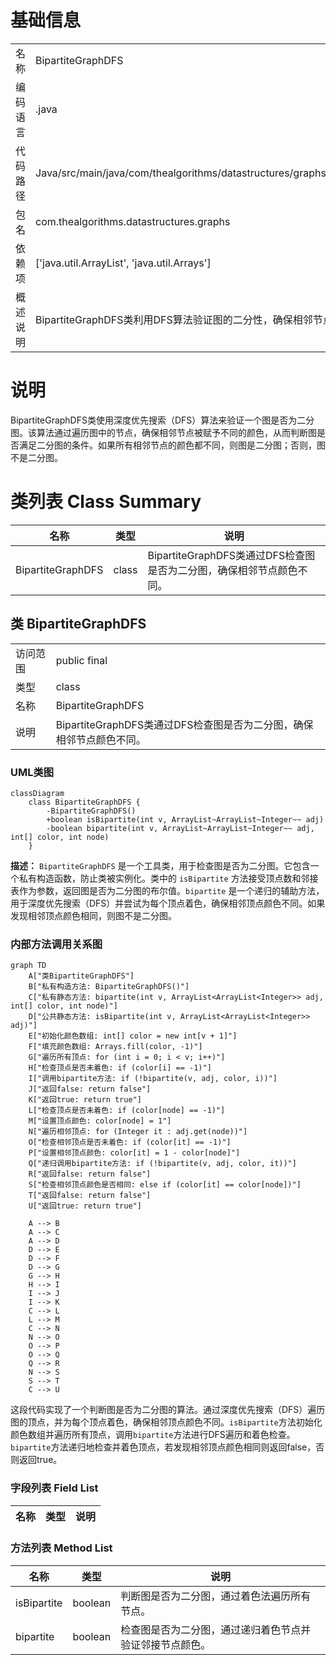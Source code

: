 # 基础信息

|      |      |
|------|------|
| 名称 | BipartiteGraphDFS |
| 编码语言 | .java |
| 代码路径 | Java/src/main/java/com/thealgorithms/datastructures/graphs/BipartiteGraphDFS.java |
| 包名 | com.thealgorithms.datastructures.graphs |
| 依赖项 | ['java.util.ArrayList', 'java.util.Arrays'] |
| 概述说明 | BipartiteGraphDFS类利用DFS算法验证图的二分性，确保相邻节点颜色互异。 |

# 说明

BipartiteGraphDFS类使用深度优先搜索（DFS）算法来验证一个图是否为二分图。该算法通过遍历图中的节点，确保相邻节点被赋予不同的颜色，从而判断图是否满足二分图的条件。如果所有相邻节点的颜色都不同，则图是二分图；否则，图不是二分图。

# 类列表 Class Summary

| 名称   | 类型  | 说明 |
|-------|------|-------------|
| BipartiteGraphDFS | class | BipartiteGraphDFS类通过DFS检查图是否为二分图，确保相邻节点颜色不同。 |



## 类 BipartiteGraphDFS

|      |      |
|------|------|
| 访问范围 | public final |
| 类型 | class |
| 名称 | BipartiteGraphDFS |
| 说明 | BipartiteGraphDFS类通过DFS检查图是否为二分图，确保相邻节点颜色不同。 |


### UML类图

```mermaid
classDiagram
    class BipartiteGraphDFS {
        -BipartiteGraphDFS()
        +boolean isBipartite(int v, ArrayList~ArrayList~Integer~~ adj)
        -boolean bipartite(int v, ArrayList~ArrayList~Integer~~ adj, int[] color, int node)
    }
```

**描述：**
`BipartiteGraphDFS` 是一个工具类，用于检查图是否为二分图。它包含一个私有构造函数，防止类被实例化。类中的 `isBipartite` 方法接受顶点数和邻接表作为参数，返回图是否为二分图的布尔值。`bipartite` 是一个递归的辅助方法，用于深度优先搜索（DFS）并尝试为每个顶点着色，确保相邻顶点颜色不同。如果发现相邻顶点颜色相同，则图不是二分图。


### 内部方法调用关系图

```mermaid
graph TD
    A["类BipartiteGraphDFS"]
    B["私有构造方法: BipartiteGraphDFS()"]
    C["私有静态方法: bipartite(int v, ArrayList<ArrayList<Integer>> adj, int[] color, int node)"]
    D["公共静态方法: isBipartite(int v, ArrayList<ArrayList<Integer>> adj)"]
    E["初始化颜色数组: int[] color = new int[v + 1]"]
    F["填充颜色数组: Arrays.fill(color, -1)"]
    G["遍历所有顶点: for (int i = 0; i < v; i++)"]
    H["检查顶点是否未着色: if (color[i] == -1)"]
    I["调用bipartite方法: if (!bipartite(v, adj, color, i))"]
    J["返回false: return false"]
    K["返回true: return true"]
    L["检查顶点是否未着色: if (color[node] == -1)"]
    M["设置顶点颜色: color[node] = 1"]
    N["遍历相邻顶点: for (Integer it : adj.get(node))"]
    O["检查相邻顶点是否未着色: if (color[it] == -1)"]
    P["设置相邻顶点颜色: color[it] = 1 - color[node]"]
    Q["递归调用bipartite方法: if (!bipartite(v, adj, color, it))"]
    R["返回false: return false"]
    S["检查相邻顶点颜色是否相同: else if (color[it] == color[node])"]
    T["返回false: return false"]
    U["返回true: return true"]

    A --> B
    A --> C
    A --> D
    D --> E
    D --> F
    D --> G
    G --> H
    H --> I
    I --> J
    I --> K
    C --> L
    L --> M
    C --> N
    N --> O
    O --> P
    O --> Q
    Q --> R
    N --> S
    S --> T
    C --> U
```

这段代码实现了一个判断图是否为二分图的算法。通过深度优先搜索（DFS）遍历图的顶点，并为每个顶点着色，确保相邻顶点颜色不同。`isBipartite`方法初始化颜色数组并遍历所有顶点，调用`bipartite`方法进行DFS遍历和着色检查。`bipartite`方法递归地检查并着色顶点，若发现相邻顶点颜色相同则返回false，否则返回true。

### 字段列表 Field List

| 名称  | 类型  | 说明 |
|-------|-------|------|

### 方法列表 Method List

| 名称  | 类型  | 说明 |
|-------|-------|------|
| isBipartite | boolean | 判断图是否为二分图，通过着色法遍历所有节点。 |
| bipartite | boolean | 检查图是否为二分图，通过递归着色节点并验证邻接节点颜色。 |




